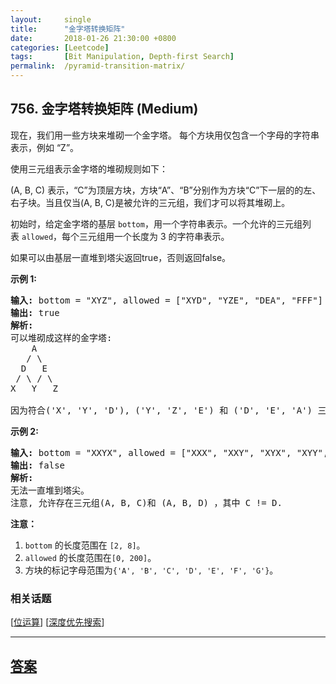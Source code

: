```yaml
---
layout:     single
title:      "金字塔转换矩阵"
date:       2018-01-26 21:30:00 +0800
categories: [Leetcode]
tags:       [Bit Manipulation, Depth-first Search]
permalink:  /pyramid-transition-matrix/
---
```


## 756. 金字塔转换矩阵 (Medium)

<p>现在，我们用一些方块来堆砌一个金字塔。 每个方块用仅包含一个字母的字符串表示，例如 &ldquo;Z&rdquo;。</p>

<p>使用三元组表示金字塔的堆砌规则如下：</p>

<p>(A, B, C) 表示，&ldquo;C&rdquo;为顶层方块，方块&ldquo;A&rdquo;、&ldquo;B&rdquo;分别作为方块&ldquo;C&rdquo;下一层的的左、右子块。当且仅当(A, B, C)是被允许的三元组，我们才可以将其堆砌上。</p>

<p>初始时，给定金字塔的基层&nbsp;<code>bottom</code>，用一个字符串表示。一个允许的三元组列表&nbsp;<code>allowed</code>，每个三元组用一个长度为 3 的字符串表示。</p>

<p>如果可以由基层一直堆到塔尖返回true，否则返回false。</p>

<p><strong>示例 1:</strong></p>

<pre>
<strong>输入:</strong> bottom = &quot;XYZ&quot;, allowed = [&quot;XYD&quot;, &quot;YZE&quot;, &quot;DEA&quot;, &quot;FFF&quot;]
<strong>输出:</strong> true
<strong>解析:</strong>
可以堆砌成这样的金字塔:
    A
   / \
  D   E
 / \ / \
X   Y   Z

因为符合(&#39;X&#39;, &#39;Y&#39;, &#39;D&#39;), (&#39;Y&#39;, &#39;Z&#39;, &#39;E&#39;) 和 (&#39;D&#39;, &#39;E&#39;, &#39;A&#39;) 三种规则。
</pre>

<p><strong>示例 2:</strong></p>

<pre>
<strong>输入:</strong> bottom = &quot;XXYX&quot;, allowed = [&quot;XXX&quot;, &quot;XXY&quot;, &quot;XYX&quot;, &quot;XYY&quot;, &quot;YXZ&quot;]
<strong>输出:</strong> false
<strong>解析:</strong>
无法一直堆到塔尖。
注意, 允许存在三元组(A, B, C)和 (A, B, D) ，其中 C != D.
</pre>

<p><strong>注意：</strong></p>

<ol>
	<li><code>bottom</code> 的长度范围在&nbsp;<code>[2, 8]</code>。</li>
	<li><code>allowed</code> 的长度范围在<code>[0, 200]</code>。</li>
	<li>方块的标记字母范围为<code>{&#39;A&#39;, &#39;B&#39;, &#39;C&#39;, &#39;D&#39;, &#39;E&#39;, &#39;F&#39;, &#39;G&#39;}</code>。</li>
</ol>

### 相关话题
  [[位运算](https://github.com/openset/leetcode/tree/master/tag/bit-manipulation/README.md)]
  [[深度优先搜索](https://github.com/openset/leetcode/tree/master/tag/depth-first-search/README.md)]

---

## [答案](https://github.com/openset/leetcode/tree/master/problems/pyramid-transition-matrix)
